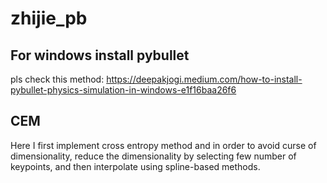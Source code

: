# zhijie_pb


## For windows install pybullet

pls check this method: https://deepakjogi.medium.com/how-to-install-pybullet-physics-simulation-in-windows-e1f16baa26f6

## CEM
Here I first implement cross entropy method and in order to avoid curse of dimensionality, reduce the dimensionality by selecting few number of keypoints, and then interpolate using spline-based methods.

